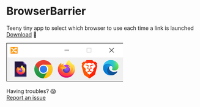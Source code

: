 # BrowserBarrier
Teeny tiny app to select which browser to use each time a link is launched
[Download](https://github.com/PolicyPuma4/BrowserBarrier/releases/latest/download/BrowserBarrier_Setup.exe) 🚀

![](https://raw.githubusercontent.com/PolicyPuma4/BrowserBarrier/main/Example.png)

Having troubles? 😱  
[Report an issue](https://github.com/PolicyPuma4/BrowserBarrier/issues/new/choose)
